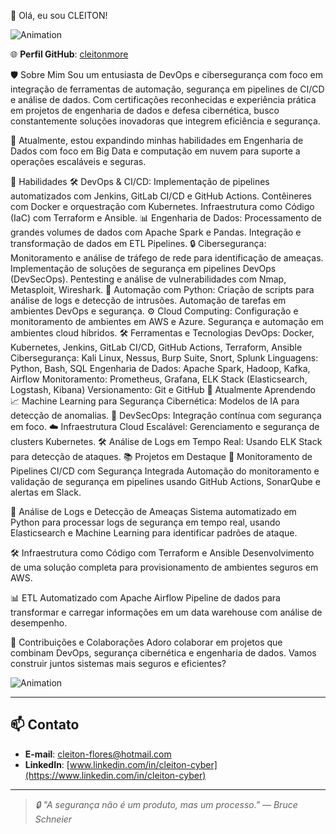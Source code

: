 👋 Olá, eu sou CLEITON!

![Animation](https://camo.githubusercontent.com/f57eb2aa99b4e4693b65c62a0b6730378da995edc50e4c3c3a3eb5e546db0e47/68747470733a2f2f63646e2e6661756e2e6465762f70726f642f6d656469612f7075626c69632f6f726967696e616c5f696d616765732f6465764f70732d636c6f75642d6e61746976652e676966)

🌐 **Perfil GitHub**: [cleitonmore](https://github.com/cleitonmore)


🛡️ Sobre Mim
Sou um entusiasta de DevOps e cibersegurança com foco em integração de ferramentas de automação, segurança em pipelines de CI/CD e análise de dados. Com certificações reconhecidas e experiência prática em projetos de engenharia de dados e defesa cibernética, busco constantemente soluções inovadoras que integrem eficiência e segurança.

📘 Atualmente, estou expandindo minhas habilidades em Engenharia de Dados com foco em Big Data e computação em nuvem para suporte a operações escaláveis e seguras.

🚀 Habilidades
🛠️ DevOps & CI/CD:
Implementação de pipelines automatizados com Jenkins, GitLab CI/CD e GitHub Actions.
Contêineres com Docker e orquestração com Kubernetes.
Infraestrutura como Código (IaC) com Terraform e Ansible.
📊 Engenharia de Dados:
Processamento de grandes volumes de dados com Apache Spark e Pandas.
Integração e transformação de dados em ETL Pipelines.
🔒 Cibersegurança:
Monitoramento e análise de tráfego de rede para identificação de ameaças.
Implementação de soluções de segurança em pipelines DevOps (DevSecOps).
Pentesting e análise de vulnerabilidades com Nmap, Metasploit, Wireshark.
🤖 Automação com Python:
Criação de scripts para análise de logs e detecção de intrusões.
Automação de tarefas em ambientes DevOps e segurança.
⚙️ Cloud Computing:
Configuração e monitoramento de ambientes em AWS e Azure.
Segurança e automação em ambientes cloud híbridos.
🛠️ Ferramentas e Tecnologias
DevOps: Docker, Kubernetes, Jenkins, GitLab CI/CD, GitHub Actions, Terraform, Ansible
Cibersegurança: Kali Linux, Nessus, Burp Suite, Snort, Splunk
Linguagens: Python, Bash, SQL
Engenharia de Dados: Apache Spark, Hadoop, Kafka, Airflow
Monitoramento: Prometheus, Grafana, ELK Stack (Elasticsearch, Logstash, Kibana)
Versionamento: Git e GitHub
🧠 Atualmente Aprendendo
📈 Machine Learning para Segurança Cibernética: Modelos de IA para detecção de anomalias.
🔧 DevSecOps: Integração contínua com segurança em foco.
☁️ Infraestrutura Cloud Escalável: Gerenciamento e segurança de clusters Kubernetes.
🛠️ Análise de Logs em Tempo Real: Usando ELK Stack para detecção de ataques.
📚 Projetos em Destaque
🚀 Monitoramento de Pipelines CI/CD com Segurança Integrada
Automação do monitoramento e validação de segurança em pipelines usando GitHub Actions, SonarQube e alertas em Slack.



🔄 Análise de Logs e Detecção de Ameaças
Sistema automatizado em Python para processar logs de segurança em tempo real, usando Elasticsearch e Machine Learning para identificar padrões de ataque.

🛠️ Infraestrutura como Código com Terraform e Ansible
Desenvolvimento de uma solução completa para provisionamento de ambientes seguros em AWS.

📊 ETL Automatizado com Apache Airflow
Pipeline de dados para transformar e carregar informações em um data warehouse com análise de desempenho.

🤝 Contribuições e Colaborações
Adoro colaborar em projetos que combinam DevOps, segurança cibernética e engenharia de dados. Vamos construir juntos sistemas mais seguros e eficientes?

![Animation](https://appinventiv.com/wp-content/uploads/2024/05/hh.gif)

---

## 📫 Contato
- **E-mail**: cleiton-flores@hotmail.com 
- **LinkedIn**: [www.linkedin.com/in/cleiton-cyber](https://www.linkedin.com/in/cleiton-cyber)

---

> *🔒 "A segurança não é um produto, mas um processo." — Bruce Schneier*


